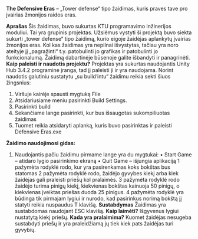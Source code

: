**The Defensive Eras** – „Tower defense“ tipo žaidimas, kuris praves tave pro įvairias žmonijos raidos eras.

**Aprašas**
Šis žaidimas, buvo sukurtas KTU programavimo inžinerijos moduliui. Tai yra grupinis projektas. Užsiėmus vystyti ši projektą buvo siekta sukurti „tower defense“ tipo žaidimą, kurio eigoje žaidėjas aplankytų įvairias žmonijos eras. Kol kas žaidimas yra nepilnai išvystytas, tačiau yra noro ateityje jį „pagražinti“ t.y. patobulinti jo grafikas ir patobulinti jo funkcionalumą. Žaidimą dabartinėje būsenoje galite išbandyti ir panagrinėti.
**Kaip paleisti ir naudotis projektu?**
Projektas yra sukurtas naudojantis Unity Hub 3.4.2 programine įranga, tad jį paleisti ji ir yra naudojama. Norint naudotis galutiniu sustatytu „su build‘intu“ žaidimu reikia sekti šiuos žingsnius:
1.	Viršuje kairėje spausti mygtuką File 
2.	Atsidariusiame meniu pasirinkti Build Settings.
3.	Pasirinkti build
4.	Sekančiame lange pasirinkti, kur bus išsaugotas sukompiliuotas žaidimas
5.	Tuomet reikia atsidaryti aplanką, kuris buvo pasirinktas ir paleisti Defensive Eras.exe

**Žaidimo naudojimosi gidas:**
1.	Naudojantis pačiu žaidimu pirmame lange yra du mygtukai:
•	Start Game – atidaro lygio pasirinkimo ekraną
•	Quit Game – išjungia aplikaciją
1 pažymėta rodyklė rodo, kur yra pasirenkamas koks bokštas bus statomas
2 pažymėta rodyklė rodo, žaidėjo gyvybes kiekį arba kiek žaidėjas gali praleisti priešų kol pralaimės.
3 pažymėta rodyklė rodo žaidėjo turima pinigų kiekį, kiekvienas bokštas kainuoja 50 pinigų, o kiekvienas įveiktas priešas duoda 25 pinigus.
4 pažymėta rodyklė yra būdinga tik pirmajam lygiui ir nurodo, kad pasirinkus norimą bokštą jį statyti reikia nuspaudus T klavišą.
**Sustabdymas**
Žaidimas yra sustabdomas naudojant ESC klavišą.
**Kaip laimėti?**
Išgyvenus lygiui nustatytą kiekį priešų.
**Kada yra pralaimima?**
Kuomet žaidėjas nesugeba sustabdyti priešų ir yra praleidžiamą jų tiek kiek pats žaidėjas turi gyvybių.
